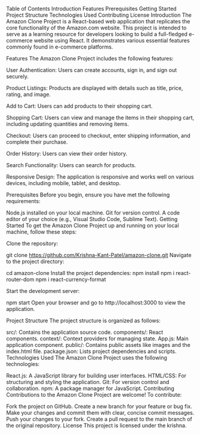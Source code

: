 Table of Contents
Introduction
Features
Prerequisites
Getting Started
Project Structure
Technologies Used
Contributing
License
Introduction
The Amazon Clone Project is a React-based web application that replicates the core functionality of the Amazon.com website. This project is intended to serve as a learning resource for developers looking to build a full-fledged e-commerce website using React. It demonstrates various essential features commonly found in e-commerce platforms.

Features
The Amazon Clone Project includes the following features:

User Authentication: Users can create accounts, sign in, and sign out securely.

Product Listings: Products are displayed with details such as title, price, rating, and image.

Add to Cart: Users can add products to their shopping cart.

Shopping Cart: Users can view and manage the items in their shopping cart, including updating quantities and removing items.

Checkout: Users can proceed to checkout, enter shipping information, and complete their purchase.

Order History: Users can view their order history.

Search Functionality: Users can search for products.

Responsive Design: The application is responsive and works well on various devices, including mobile, tablet, and desktop.

Prerequisites
Before you begin, ensure you have met the following requirements:

Node.js installed on your local machine.
Git for version control.
A code editor of your choice (e.g., Visual Studio Code, Sublime Text).
Getting Started
To get the Amazon Clone Project up and running on your local machine, follow these steps:

Clone the repository:

git clone https://github.com/Krishna-Kant-Patel/amazon-clone.git
Navigate to the project directory:

cd amazon-clone
Install the project dependencies:
npm install
npm i react-router-dom 
npm i react-currency-format


Start the development server:

npm start
Open your browser and go to http://localhost:3000 to view the application.

Project Structure
The project structure is organized as follows:

src/: Contains the application source code.
components/: React components.
context/: Context providers for managing state.
App.js: Main application component.
public/: Contains public assets like images and the index.html file.
package.json: Lists project dependencies and scripts.
Technologies Used
The Amazon Clone Project uses the following technologies:

React.js: A JavaScript library for building user interfaces.
HTML/CSS: For structuring and styling the application.
Git: For version control and collaboration.
npm: A package manager for JavaScript.
Contributing
Contributions to the Amazon Clone Project are welcome! To contribute:

Fork the project on GitHub.
Create a new branch for your feature or bug fix.
Make your changes and commit them with clear, concise commit messages.
Push your changes to your fork.
Create a pull request to the main branch of the original repository.
License
This project is licensed under the krishna.
